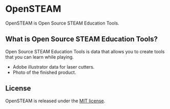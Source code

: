 # OpenSTEAM
OpenSTEAM is Open Source STEAM Education Tools.  
  
  
## What is Open Source STEAM Education Tools?
Open Source STEAM Education Tools is data that allows you to create tools that you can learn while playing.
* Adobe illustrator data for laser cutters. 
* Photo of the finished product.  
  

## License
OpenSTEAM is released under the [MIT license](https://opensource.org/licenses/mit-license.php).


